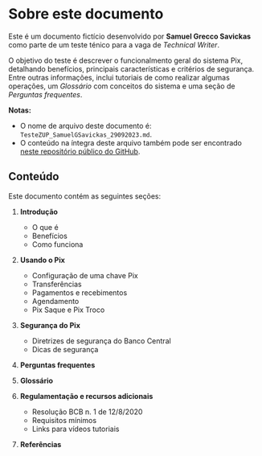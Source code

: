 # Sobre este documento

Este é um documento fictício desenvolvido por **Samuel Grecco Savickas** como parte de um teste ténico para a vaga de _Technical Writer_. 

O objetivo do teste é descrever o funcionalmento geral do sistema Pix, detalhando benefícios, principais características e critérios de segurança. Entre outras informações, inclui tutoriais de como realizar algumas operações, um _Glossário_ com conceitos do sistema e uma seção de _Perguntas frequentes_.

**Notas:**
- O nome de arquivo deste documento é: `TesteZUP_SamuelGSavickas_29092023.md`.
- O conteúdo na íntegra deste arquivo também pode ser encontrado [neste repositório público do GitHub](https://github.com/samukagrecco/TesteZUP_PIX).

## Conteúdo
Este documento contém as seguintes seções:

1. **Introdução**
	-  O que é
	- Benefícios
	- Como funciona

2. **Usando o Pix**
	- Configuração de uma chave Pix
	- Transferências
	- Pagamentos e recebimentos
	- Agendamento
	- Pix Saque e Pix Troco

3. **Segurança do Pix**
	- Diretrizes de segurança do Banco Central
	- Dicas de segurança

4. **Perguntas frequentes**

5. **Glossário**

6. **Regulamentação e recursos adicionais**
	- Resolução BCB n. 1 de 12/8/2020
	- Requisitos mínimos
	- Links para vídeos tutoriais

7. **Referências**
